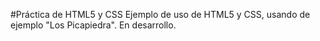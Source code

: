 #Práctica de HTML5 y CSS
Ejemplo de uso de HTML5 y CSS, usando de ejemplo "Los Picapiedra". En desarrollo.